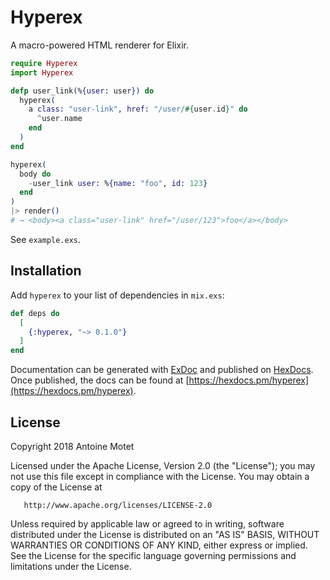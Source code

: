 # Hyperex

A macro-powered HTML renderer for Elixir.

```elixir
require Hyperex
import Hyperex

defp user_link(%{user: user}) do
  hyperex(
    a class: "user-link", href: "/user/#{user.id}" do
      ^user.name
    end
  )
end

hyperex(
  body do
    -user_link user: %{name: "foo", id: 123}
  end
)
|> render()
# → <body><a class="user-link" href="/user/123">foo</a></body>
```

See `example.exs`.

## Installation

Add `hyperex` to your list of dependencies in `mix.exs`:

```elixir
def deps do
  [
    {:hyperex, "~> 0.1.0"}
  ]
end
```

Documentation can be generated with [ExDoc](https://github.com/elixir-lang/ex_doc)
and published on [HexDocs](https://hexdocs.pm). Once published, the docs can
be found at [https://hexdocs.pm/hyperex](https://hexdocs.pm/hyperex).

## License

   Copyright 2018 Antoine Motet

   Licensed under the Apache License, Version 2.0 (the "License");
   you may not use this file except in compliance with the License.
   You may obtain a copy of the License at

       http://www.apache.org/licenses/LICENSE-2.0

   Unless required by applicable law or agreed to in writing, software
   distributed under the License is distributed on an "AS IS" BASIS,
   WITHOUT WARRANTIES OR CONDITIONS OF ANY KIND, either express or implied.
   See the License for the specific language governing permissions and
   limitations under the License.
